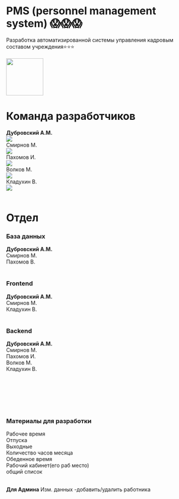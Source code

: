<h1>PMS (personnel management system) 😱😱😱 </h1>

Разработка автоматизированной системы управления кадровым составом учреждения⭐⭐⭐<br><br>
<a href="https://www.figma.com/file/R0bb9HIORO0oj2srxhqoE3/%D0%A0%D0%B0%D0%B7%D1%80%D0%B0%D0%B1%D0%BE%D1%82%D0%BA%D0%B0-%D0%9F%D0%9C%D0%A1-%D1%83%D1%87%D1%80%D0%B5%D0%B6%D0%B4%D0%B5%D0%BD%D0%B8%D1%8F?node-id=0%3A1&t=zs0vehDfBVJvBp7O-1"><image src="https://img2.freepng.ru/20180614/tjk/kisspng-figma-designer-computer-icons-material-design-5b2244f198c236.1471924315289725296257.jpg" 
       width="100" height="100"> </image></a><br>


<h1><b>Команда разработчиков</b></h1>
<b>Дубровский А.М.</b><br>
<img src="https://avatars.githubusercontent.com/u/58052187?v=4"><br>
Смирнов М.<br>
<img src="https://avatars.githubusercontent.com/u/103235111?v=4"><br>
Пахомов И.<br>
<img src="https://avatars.githubusercontent.com/u/103951197?v=4"><br>
Волков М.<br>
<img src="https://2.bp.blogspot.com/-GPGyhSsIfUU/UqtEOROVKnI/AAAAAAABs0M/5-eh33fMlB0/s1600/1455888_738619219500819_966726195_n.jpg"><br>
Кладухин В.<br>
<img src="https://avatars.githubusercontent.com/u/53939102?v=4"><br>
<br>
<h1><b>Отдел</b></h1>

<h3><b>База данных</b></h3>
<b>Дубровский А.М.</b><br>
Смирнов М.<br>
Пахомов В.<br><br>

<h3><b>Frontend</b></h3>
<b>Дубровский А.М.</b><br>
Смирнов М.<br>
Кладухин В.<br><br>

<h3><b>Backend</b></h3>
<b>Дубровский А.М.</b><br>
Смирнов М.<br>
Пахомов И.<br>
Волков М.<br>
Кладухин В.<br><br>

<br><br><br><br>
<h3><b>Материалы для разработки</b></h3>
<spoiler>
Рабочее время<br>
Отпуска<br>
Выходные<br>
Количество часов месяца<br>
Обеденное время<br>
Рабочий кабинет(его раб место)<br>
общий список<br><br>


<b>Для Админа</b>
Изм. данных
-добавить/удалить работника
